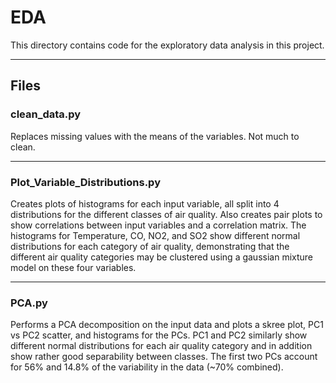 # EDA

This directory contains code for the exploratory data analysis in this project.

---

## Files
### clean_data.py
Replaces missing values with the means of the variables. Not much to clean.

---

### Plot_Variable_Distributions.py
Creates plots of histograms for each input variable, all split into 4 distributions for the different classes of air quality. Also creates pair plots to show correlations between input variables and a correlation matrix. The histograms for Temperature, CO, NO2, and SO2 show different normal distributions for each category of air quality, demonstrating that the different air quality categories may be clustered using a gaussian mixture model on these four variables.

---

### PCA.py
Performs a PCA decomposition on the input data and plots a skree plot, PC1 vs PC2 scatter, and histograms for the PCs. PC1 and PC2 similarly show different normal distributions for each air quality category and in addition show rather good separability between classes. The first two PCs account for 56% and 14.8% of the variability in the data (~70% combined).
